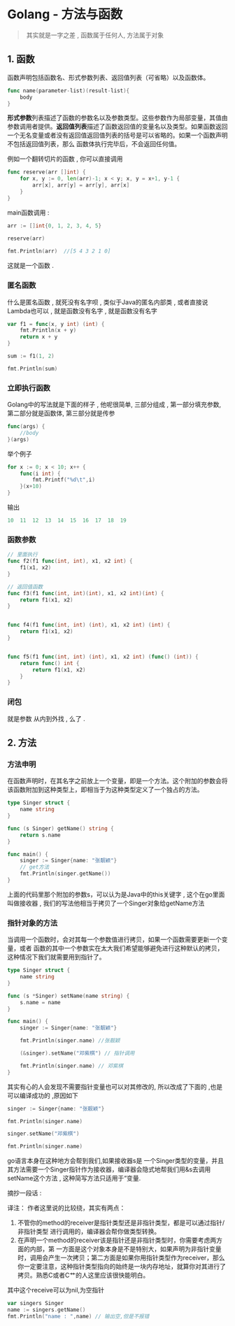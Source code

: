 # Golang - 方法与函数

> ​	其实就是一字之差 , 函数属于任何人, 方法属于对象

## 1. 函数

函数声明包括函数名、形式参数列表、返回值列表（可省略）以及函数体。

```go
func name(parameter-list)(result-list){
    body 
}
```

**形式参数**列表描述了函数的参数名以及参数类型。这些参数作为局部变量，其值由参数调用者提供。**返回值列表**描述了函数返回值的变量名以及类型。如果函数返回一个无名变量或者没有返回值返回值列表的括号是可以省略的。如果一个函数声明不包括返回值列表，那么 函数体执行完毕后，不会返回任何值。	

例如一个翻转切片的函数 , 你可以直接调用

```go
func reserve(arr []int) {
	for x, y := 0, len(arr)-1; x < y; x, y = x+1, y-1 {
		arr[x], arr[y] = arr[y], arr[x]
	}
}
```

main函数调用 : 

```go
arr := []int{0, 1, 2, 3, 4, 5}

reserve(arr)
 
fmt.Println(arr)  //[5 4 3 2 1 0]
```

这就是一个函数 . 

### 匿名函数

什么是匿名函数 , 就死没有名字呗 , 类似于Java的匿名内部类 , 或者直接说Lambda也可以 , 就是函数没有名字 , 就是函数没有名字

```go
var f1 = func(x, y int) (int) {
    fmt.Println(x + y)
    return x + y
}

sum := f1(1, 2)

fmt.Println(sum)
```

### 立即执行函数

Golang中的写法就是下面的样子 , 他呢很简单, 三部分组成 , 第一部分填充参数, 第二部分就是函数体, 第三部分就是传参

```go
func(args) {
    //body
}(args)
```

举个例子

```go
for x := 0; x < 10; x++ {
    func(i int) {
        fmt.Printf("%d\t",i)
    }(x+10)
}
```

输出

```go
10	11	12	13	14	15	16	17	18	19	
```

### 函数参数

```go
// 里面执行
func f2(f1 func(int, int), x1, x2 int) {
	f1(x1, x2)
}

// 返回值函数
func f3(f1 func(int, int)(int), x1, x2 int)(int) {
	return f1(x1, x2)
}


func f4(f1 func(int, int) (int), x1, x2 int) (int) {
	return f1(x1, x2)
}


func f5(f1 func(int, int) (int), x1, x2 int) (func() (int)) {
	return func() int {
		return f1(x1, x2)
	}
}
```



### 闭包

就是参数 从内到外找 , 么了 . 

## 2. 方法

### 方法申明

在函数声明时，在其名字之前放上一个变量，即是一个方法。这个附加的参数会将该函数附加到这种类型上，即相当于为这种类型定义了一个独占的方法。

```go
type Singer struct {
	name string
}

func (s Singer) getName() string {
	return s.name
}

func main() {
	singer := Singer{name: "张靓颖"}
    // get方法
	fmt.Println(singer.getName())
}
```

上面的代码里那个附加的参数s，可以认为是Java中的this关键字 , 这个在go里面叫做接收器 , 我们的写法他相当于拷贝了一个Singer对象给getName方法



### 指针对象的方法

当调用一个函数时，会对其每一个参数值进行拷贝，如果一个函数需要更新一个变量，或者 函数的其中一个参数实在太大我们希望能够避免进行这种默认的拷贝，这种情况下我们就需要用到指针了。

```go
type Singer struct {
	name string
}

func (s *Singer) setName(name string) {
	s.name = name
}

func main() {
	singer := Singer{name: "张靓颖"}

	fmt.Println(singer.name) //张靓颖

    (&singer).setName("邓紫棋") // 指针调用

	fmt.Println(singer.name) // 邓紫棋
}
```

其实有心的人会发现不需要指针变量也可以对其修改的, 所以改成了下面的 ,也是可以编译成功的 ,原因如下

```go
singer := Singer{name: "张靓颖"}

fmt.Println(singer.name)

singer.setName("邓紫棋")

fmt.Println(singer.name)
```

go语言本身在这种地方会帮到我们,如果接收器s是 一个Singer类型的变量，并且其方法需要一个Singer指针作为接收器，编译器会隐式地帮我们用&s去调用setName这个方法 , 这种简写方法只适用于“变量.

摘抄一段话 : 

译注：	作者这里说的比较绕，其实有两点：

1.	不管你的method的receiver是指针类型还是非指针类型，都是可以通过指针/非指针类型 进行调用的，编译器会帮你做类型转换。
2.	 在声明一个method的receiver该是指针还是非指针类型时，你需要考虑两方面的内部，第 一方面是这个对象本身是不是特别大，如果声明为非指针变量时，调用会产生一次拷贝；第二方面是如果你用指针类型作为receiver，那么你一定要注意，这种指针类型指向的始终是一块内存地址，就算你对其进行了拷贝。熟悉C或者C艹的人这里应该很快能明白。



其中这个receive可以为nil,为空指针

```go
var singers Singer
name := singers.getName()
fmt.Println("name : ",name) // 输出空,但是不报错
```





